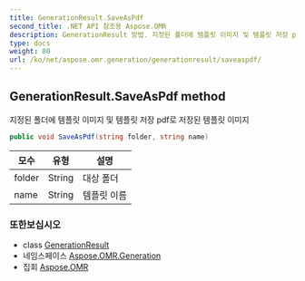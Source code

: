 ```yaml
---
title: GenerationResult.SaveAsPdf
second_title: .NET API 참조용 Aspose.OMR
description: GenerationResult 방법. 지정된 폴더에 템플릿 이미지 및 템플릿 저장 pdf로 저장된 템플릿 이미지
type: docs
weight: 80
url: /ko/net/aspose.omr.generation/generationresult/saveaspdf/
---
```

## GenerationResult.SaveAsPdf method

지정된 폴더에 템플릿 이미지 및 템플릿 저장 pdf로 저장된 템플릿 이미지

```csharp
public void SaveAsPdf(string folder, string name)
```

| 모수 | 유형 | 설명 |
| --- | --- | --- |
| folder | String | 대상 폴더 |
| name | String | 템플릿 이름 |

### 또한보십시오

* class [GenerationResult](../)
* 네임스페이스 [Aspose.OMR.Generation](../../generationresult/)
* 집회 [Aspose.OMR](../../../)


